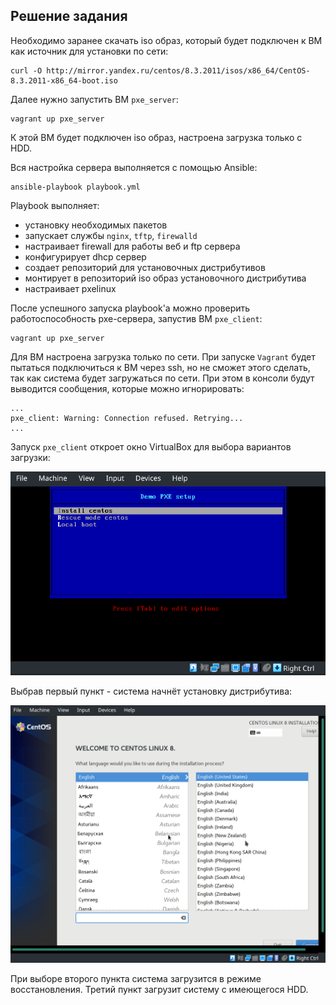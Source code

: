 ## Решение задания

Необходимо заранее скачать iso образ, который будет подключен к ВМ как источник для установки по сети:

```
curl -O http://mirror.yandex.ru/centos/8.3.2011/isos/x86_64/CentOS-8.3.2011-x86_64-boot.iso
```

Далее нужно запустить ВМ `pxe_server`:

```
vagrant up pxe_server
```

К этой ВМ будет подключен iso образ, настроена загрузка только с HDD.

Вся настройка сервера выполняется с помощью Ansible:

```
ansible-playbook playbook.yml
```

Playbook выполняет: 

- установку необходимых пакетов
- запускает службы `nginx`, `tftp`, `firewalld`
- настраивает firewall для работы веб и ftp сервера
- конфигурирует dhcp сервер
- создает репозиторий для установочных дистрибутивов
- монтирует в репозиторий iso образ установочного дистрибутива
- настраивает pxelinux

После успешного запуска playbook'а можно проверить работоспособность pxe-сервера, запустив ВМ `pxe_client`:

```
vagrant up pxe_server
```

Для ВМ настроена загрузка только по сети. 
При запуске `Vagrant` будет пытаться подключиться к ВМ через ssh, но не сможет этого сделать, так как система будет загружаться по сети. При этом в консоли будут выводится сообщения, которые можно игнорировать:

```
...
pxe_client: Warning: Connection refused. Retrying...
...
```

Запуск `pxe_client` откроет окно VirtualBox для выбора вариантов загрузки:

![выбор вариантов загрузки](./images/pxe_menu.png)

Выбрав первый пункт - система начнёт установку дистрибутива:

![выбор вариантов загрузки](./images/pxe_install.png)

При выборе второго пункта система загрузится в режиме восстановления.
Третий пункт загрузит систему с имеющегося HDD.